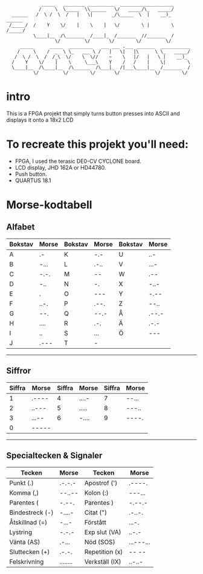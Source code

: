 ```text
             _____   ________ __________  ____________________          
            /     \  \_____  \\______   \/   _____/\_   _____/          
  ______   /  \ /  \  /   |   \|       _/\_____  \  |    __)_    ______ 
 /_____/  /    Y    \/    |    \    |   \/        \ |        \  /_____/ 
          \____|__  /\_______  /____|_  /_______  //_______  /          
                  \/         \/       \/        \/         \/           
     _____      _____  _________   ___ ___ .___ _______  ___________    
    /     \    /  _  \ \_   ___ \ /   |   \|   |\      \ \_   _____/    
   /  \ /  \  /  /_\  \/    \  \//    ~    \   |/   |   \ |    __)_     
  /    Y    \/    |    \     \___\    Y    /   /    |    \|        \    
  \____|__  /\____|__  /\______  /\___|_  /|___\____|__  /_______  /    
          \/         \/        \/       \/             \/        \/     
```

# intro
This is a FPGA projekt that simply turns button presses into ASCII and
displays it onto a 18x2 LCD

# To recreate this projekt you'll need:
- FPGA, I used the terasic DE0-CV CYCLONE board.
- LCD display, JHD 162A or HD44780. 
- Push button.
- QUARTUS 18.1


# Morse-kodtabell

## Alfabet
| Bokstav | Morse   | Bokstav | Morse   | Bokstav | Morse   |
|---------|---------|---------|---------|---------|---------|
| A       | .-      | K       | -.-     | U       | ..-     |
| B       | -...    | L       | .-..    | V       | ...-    |
| C       | -.-.    | M       | --      | W       | .--     |
| D       | -..     | N       | -.      | X       | -..-    |
| E       | .       | O       | ---     | Y       | -.--    |
| F       | ..-.    | P       | .--.    | Z       | --..    |
| G       | --.     | Q       | --.-    | Å       | .--.-   |
| H       | ....    | R       | .-.     | Ä       | .-.-    |
| I       | ..      | S       | ...     | Ö       | ---     |
| J       | .---    | T       | -       |         |         |

---

## Siffror
| Siffra | Morse    | Siffra | Morse    | Siffra | Morse    |
|--------|----------|--------|----------|--------|----------|
| 1      | .----    | 4      | ....-    | 7      | --...    |
| 2      | ..---    | 5      | .....    | 8      | ---..    |
| 3      | ...--    | 6      | -....    | 9      | ----.    |
| 0      | -----    |        |          |        |          |

---

## Specialtecken & Signaler
| Tecken        | Morse      | Tecken         | Morse        |
|---------------|------------|----------------|--------------|
| Punkt (.)      | .-.-.-     | Apostrof (')   | .----.        |
| Komma (,)      | --..--     | Kolon (:)      | ---...        |
| Parentes (     | -.--.      | Parentes )     | -.--.-        |
| Bindestreck (-)| -....-     | Citat (")      | .-..-.        |
| Åtskillnad (=) | -...-      | Förstått       | ...-.         |
| Lystring       | -.-.-      | Exp slut (VA)  | ..-.-         |
| Vänta (AS)     | .-...      | Nöd (SOS)      | ...---...     |
| Sluttecken (+) | .-.-.      | Repetition (x) | -- --         |
| Felskrivning    | ........   | Verkställ (IX) | ..-..-        |
